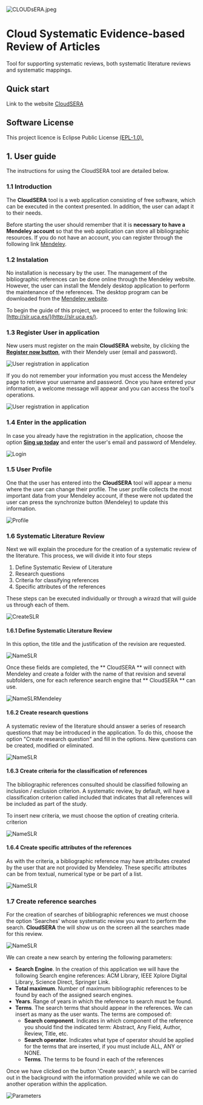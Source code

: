 ![CLOUDsERA.jpeg](https://github.com/spi-fm/CloudSERA/blob/master/images/CloudSERA-sm.jpeg)

# Cloud Systematic Evidence-based Review of Articles
Tool for supporting systematic reviews, both systematic literature reviews and systematic mappings.

## Quick start
Link to the website [CloudSERA](http://slr.uca.es)

## Software License
This project licence is Eclipse Public License [(EPL-1.0).](https://www.eclipse.org/legal/epl-v10.html)

## 1. User guide
The instructions for using the CloudSERA tool are detailed below.
### 1.1 Introduction
The **CloudSERA** tool is a web application consisting of free software, which can be executed in the context presented. In addition, the user can adapt it to their needs.

Before starting the user should remember that it is **necessary to have a Mendeley account** so that the web application can store all bibliographic resources. If you do not have an account, you can register through the following link [Mendeley](https://www.mendeley.com/newsfeed/.).

### 1.2 Instalation
No installation is necessary by the user. The management of the bibliographic references can be done online through the Mendeley website. However, the user can install the Mendely desktop application to perform the maintenance of the references. The desktop program can be downloaded from the [Mendeley website](https://www.mendeley.com/download-mendeley-desktop?_section=footer&switchedFrom=).

To begin the guide of this project, we proceed to enter the following link: [http://slr.uca.es/](http://slr.uca.es/).

### 1.3 Register User in application
New users must register on the main **CloudSERA** website, by clicking the [**Register now button**](http://slr.uca.es/register), with their Mendely user (email and password).

![User registration in application](https://github.com/spi-fm/CloudSERA/blob/master/images/00Register1.png)

If you do not remember your information you must access the Mendeley page to retrieve your username and password. Once you have entered your information, a welcome message will appear and you can access the tool's operations.

![User registration in application](https://github.com/spi-fm/CloudSERA/blob/master/images/01Welcome.png)

### 1.4 Enter in the application
In case you already have the registration in the application, choose the option [**Sing up today**](http://slr.uca.es/login/auth?format=) and enter the user's email and password of Mendeley.


![Login](https://github.com/spi-fm/CloudSERA/blob/master/images/02Login.png)

### 1.5 User Profile
One that the user has entered into the **CloudSERA** tool will appear a menu where the user can change their profile. The user profile collects the most important data from your Mendeley account, if these were not updated the user can press the synchronize button (Mendeley) to update this information.

![Profile](https://github.com/spi-fm/CloudSERA/blob/master/images/04Profile1.png)

### 1.6 Systematic Literature Review
Next we will explain the procedure for the creation of a systematic review of the literature. This process, we will divide it into four steps

1. Define Systematic Review of Literature
2. Research questions
3. Criteria for classifying references
4. Specific attributes of the references

These steps can be executed individually or through a wirazd that will guide us through each of them.

![CreateSLR](https://github.com/spi-fm/CloudSERA/blob/master/images/05CreateSLR.png)


#### 1.6.1 Define Systematic Literature Review
In this option, the title and the justification of the revision are requested.

![NameSLR](https://github.com/spi-fm/CloudSERA/blob/master/images/06SLRName.png)

Once these fields are completed, the ** CloudSERA ** will connect with Mendeley and create a folder with the name of that revision and several subfolders, one for each reference search engine that ** CloudSERA ** can use.

![NameSLRMendeley](https://github.com/spi-fm/CloudSERA/blob/master/images/06SLRNameMendeley.png)

#### 1.6.2 Create research questions
A systematic review of the literature should answer a series of research questions that may be introduced in the application. To do this, choose the option "Create research question" and fill in the options. New questions can be created, modified or eliminated.

![NameSLR](https://github.com/spi-fm/CloudSERA/blob/master/images/07Questions.png)

#### 1.6.3 Create criteria for the classification of references
The bibliographic references consulted should be classified following an inclusion / exclusion criterion. A systematic review, by default, will have a classification criterion called included that indicates that all references will be included as part of the study.

To insert new criteria, we must choose the option of creating criteria.
criterion

![NameSLR](https://github.com/spi-fm/CloudSERA/blob/master/images/08Critera.png)


#### 1.6.4 Create specific attributes of the references
As with the criteria, a bibliographic reference may have attributes created by the user that are not provided by Mendeley. These specific attributes can be from
textual, numerical type or be part of a list.

![NameSLR](https://github.com/spi-fm/CloudSERA/blob/master/images/09Attributes.png)

### 1.7 Create reference searches
For the creation of searches of bibliographic references we must choose the option 'Searches' whose systematic review you want to perform the search. **CloudSERA** the  will show us on the screen all the searches made for this review.

![NameSLR](https://github.com/spi-fm/CloudSERA/blob/master/images/10Search.png)

We can create a new search by entering the following parameters:
* **Search Engine**. In the creation of this application we will have the following
Search engine references: ACM Library, IEEE Xplore Digital Library, Science Direct, Springer Link.
* **Total maximum**. Number of maximum bibliographic references to be found by each of the assigned search engines.
* **Years**. Range of years in which the reference to search must be found.
* **Terms**. The search terms that should appear in the references. We can insert as many as the user wants. The terms are composed of:
    * **Search component**. Indicates in which component of the reference you should find the indicated term: Abstract, Any Field, Author, Review, Title, etc.
    * **Search operator**. Indicates what type of operator should be applied for the
terms that are inserted, if you must include ALL, ANY or NONE.
    * **Terms**. The terms to be found in each of the references
    
Once we have clicked on the button 'Create search', a search will be carried out in the background with the information provided while we can do another operation within the application.

![Parameters](https://github.com/spi-fm/CloudSERA/blob/master/images/11Options.png)
